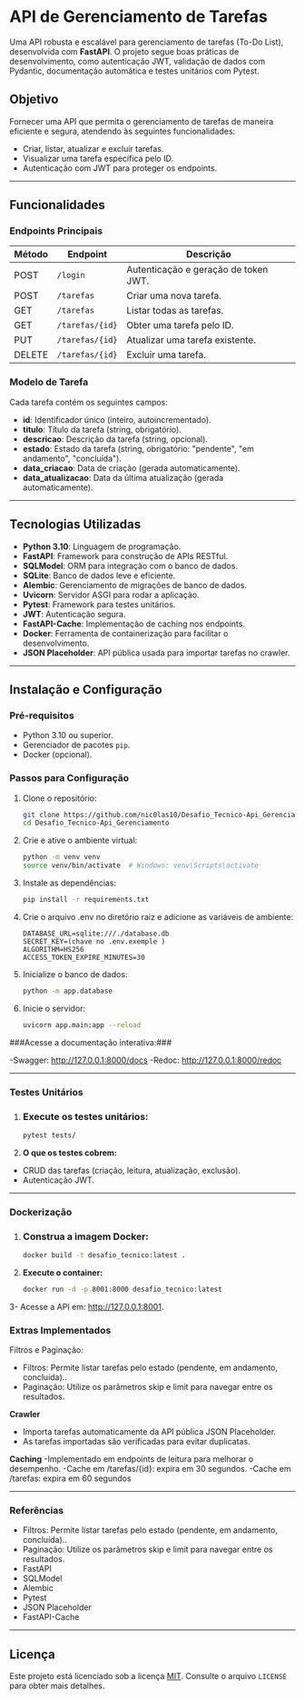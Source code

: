 # **API de Gerenciamento de Tarefas**

Uma API robusta e escalável para gerenciamento de tarefas (To-Do List), desenvolvida com **FastAPI**. O projeto segue boas práticas de desenvolvimento, como autenticação JWT, validação de dados com Pydantic, documentação automática e testes unitários com Pytest.

## **Objetivo**
Fornecer uma API que permita o gerenciamento de tarefas de maneira eficiente e segura, atendendo às seguintes funcionalidades:
- Criar, listar, atualizar e excluir tarefas.
- Visualizar uma tarefa específica pelo ID.
- Autenticação com JWT para proteger os endpoints.

---

## **Funcionalidades**

### **Endpoints Principais**
| Método | Endpoint         | Descrição                          |
|--------|------------------|------------------------------------|
| POST   | `/login`         | Autenticação e geração de token JWT. |
| POST   | `/tarefas`       | Criar uma nova tarefa.             |
| GET    | `/tarefas`       | Listar todas as tarefas.           |
| GET    | `/tarefas/{id}`  | Obter uma tarefa pelo ID.          |
| PUT    | `/tarefas/{id}`  | Atualizar uma tarefa existente.    |
| DELETE | `/tarefas/{id}`  | Excluir uma tarefa.                |

### **Modelo de Tarefa**
Cada tarefa contém os seguintes campos:
- **id**: Identificador único (inteiro, autoincrementado).
- **titulo**: Título da tarefa (string, obrigatório).
- **descricao**: Descrição da tarefa (string, opcional).
- **estado**: Estado da tarefa (string, obrigatório: "pendente", "em andamento", "concluída").
- **data_criacao**: Data de criação (gerada automaticamente).
- **data_atualizacao**: Data da última atualização (gerada automaticamente).

---

## **Tecnologias Utilizadas**
- **Python 3.10**: Linguagem de programação.
- **FastAPI**: Framework para construção de APIs RESTful.
- **SQLModel**: ORM para integração com o banco de dados.
- **SQLite**: Banco de dados leve e eficiente.
- **Alembic**: Gerenciamento de migrações de banco de dados.
- **Uvicorn**: Servidor ASGI para rodar a aplicação.
- **Pytest**: Framework para testes unitários.
- **JWT**: Autenticação segura.
- **FastAPI-Cache**: Implementação de caching nos endpoints.
- **Docker**: Ferramenta de containerização para facilitar o desenvolvimento.
- **JSON Placeholder**: API pública usada para importar tarefas no crawler.

---

## **Instalação e Configuração**

### **Pré-requisitos**
- Python 3.10 ou superior.
- Gerenciador de pacotes `pip`.
- Docker (opcional).

### **Passos para Configuração**
1. Clone o repositório:
   ```bash
   git clone https://github.com/nic0las10/Desafio_Tecnico-Api_Gerenciamento.git
   cd Desafio_Tecnico-Api_Gerenciamento
2. Crie e ative o ambiente virtual:
    ```bash
   python -m venv venv
   source venv/bin/activate  # Windows: venv\Scripts\activate
3. Instale as dependências:
   ```bash
   pip install -r requirements.txt
4. Crie o arquivo .env no diretório raiz e adicione as variáveis de ambiente:
    ```env
   DATABASE_URL=sqlite:///./database.db
   SECRET_KEY=(chave no .env.exemple )
   ALGORITHM=HS256
   ACCESS_TOKEN_EXPIRE_MINUTES=30
5. Inicialize o banco de dados:
   ```bash
   python -m app.database
6. Inicie o servidor:
    ```bash
    uvicorn app.main:app --reload
###Acesse a documentação interativa:###

-Swagger: http://127.0.0.1:8000/docs
-Redoc: http://127.0.0.1:8000/redoc

---

### **Testes Unitários**

1. ### **Execute os testes unitários:**
   ```bash
   pytest tests/
   
2. **O que os testes cobrem:**
- CRUD das tarefas (criação, leitura, atualização, exclusão).
- Autenticação JWT.

---

### **Dockerização**

1. ### **Construa a imagem Docker:**
   ```bash
   docker build -t desafio_tecnico:latest .
   
2. **Execute o container:**
   ```bash
   docker run -d -p 8001:8000 desafio_tecnico:latest

3-   Acesse a API em: http://127.0.0.1:8001.

   
### **Extras Implementados**
Filtros e Paginação:
- Filtros: Permite listar tarefas pelo estado (pendente, em andamento, concluída)..
- Paginação: Utilize os parâmetros skip e limit para navegar entre os resultados.

 **Crawler**
- Importa tarefas automaticamente da API pública JSON Placeholder.
- As tarefas importadas são verificadas para evitar duplicatas.


**Caching**
-Implementado em endpoints de leitura para melhorar o desempenho.
-Cache em /tarefas/{id}: expira em 30 segundos.
-Cache em /tarefas: expira em 60 segundos

---

### **Referências**
- Filtros: Permite listar tarefas pelo estado (pendente, em andamento, concluída)..
- Paginação: Utilize os parâmetros skip e limit para navegar entre os resultados.
- FastAPI
- SQLModel
- Alembic
- Pytest
- JSON Placeholder
- FastAPI-Cache
---

## **Licença**
 Este projeto está licenciado sob a licença [MIT](LICENSE). Consulte o arquivo `LICENSE` para obter mais detalhes.









    
   
